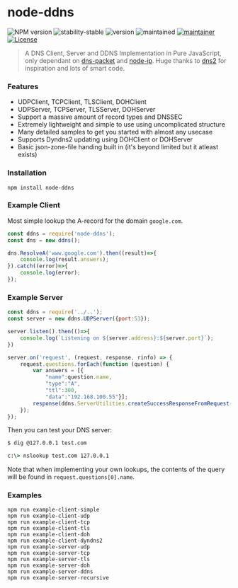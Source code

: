 # node-ddns 

![NPM version](https://img.shields.io/npm/v/node-ddns.svg?style=flat)
![stability-stable](https://img.shields.io/badge/stability-stable-green.svg)
![version](https://img.shields.io/badge/version-1.0.1-red.svg)
![maintained](https://img.shields.io/maintenance/yes/2021.svg)
[![maintainer](https://img.shields.io/badge/maintainer-daniel%20sörlöv-blue.svg)](https://github.com/DSorlov)
[![License](https://img.shields.io/badge/License-MIT-blue.svg)](https://img.shields.io/github/license/DSorlov/node-ddns)

> A DNS Client, Server and DDNS Implementation in Pure JavaScript, only dependant on [dns-packet](https://github.com/mafintosh/dns-packet) and [node-ip](https://github.com/indutny/node-ip). Huge thanks to [dns2](https://github.com/song940/node-dns) for inspiration and lots of smart code.

### Features

+ UDPClient, TCPClient, TLSClient, DOHClient
+ UDPServer, TCPServer, TLSServer, DOHServer
+ Support a massive amount of record types and DNSSEC
+ Extremely lightweight and simple to use using uncomplicated structure
+ Many detailed samples to get you started with almost any usecase
+ Supports Dyndns2 updating using DOHClient or DOHServer
+ Basic json-zone-file handing built in (it's beyond limited but it atleast exists)

### Installation

```
npm install node-ddns
```

### Example Client

Most simple lookup the A-record for the domain `google.com`.

```js
const ddns = require('node-ddns');
const dns = new ddns();

dns.ResolveA('www.google.com').then((result)=>{
    console.log(result.answers);
}).catch((error)=>{
    console.log(error);
});
```

### Example Server

```js
const ddns = require('../..');
const server = new ddns.UDPServer({port:53});

server.listen().then(()=>{
    console.log(`Listening on ${server.address}:${server.port}`);
})

server.on('request', (request, response, rinfo) => {
    request.questions.forEach(function (question) {
        var answers = [{
            "name":question.name,
            "type":"A",
            "ttl":300,
            "data":"192.168.100.55"}];
        response(ddns.ServerUtilities.createSuccessResponseFromRequest(request,answers));
    });
});
```

Then you can test your DNS server:

```bash
$ dig @127.0.0.1 test.com
```
```bat
c:\> nslookup test.com 127.0.0.1
```

Note that when implementing your own lookups, the contents of the query
will be found in `request.questions[0].name`.

### Examples
```
npm run example-client-simple
npm run example-client-udp
npm run example-client-tcp
npm run example-client-tls
npm run example-client-doh
npm run example-client-dyndns2
npm run example-server-udp
npm run example-server-tcp
npm run example-server-tls
npm run example-server-doh
npm run example-server-ddns
npm run example-server-recursive
```